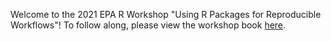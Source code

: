 Welcome to the 2021 EPA R Workshop "Using R Packages for Reproducible Workflows"! To follow along, please view the workshop book [here](https://michaeldumelle.github.io/R-Packages-Reproducible-Workflows-Book/).